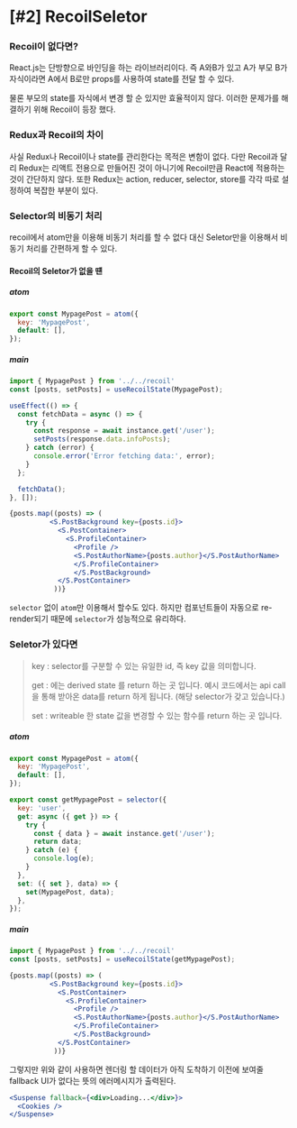 # [#2] RecoilSeletor

### Recoil이 없다면?

React.js는 단방향으로 바인딩을 하는 라이브러리이다. 즉 A와B가 있고 A가 부모 B가 자식이라면 A에서 B로만 props를 사용하여 state를 전달 할 수 있다.

물론 부모의 state를 자식에서 변경 할 순 있지만 효율적이지 않다. 이러한 문제가를 해결하기 위해 Recoil이 등장 했다.

### Redux과 Recoil의 차이

사실 Redux나 Recoil이나 state를 관리한다는 목적은 변함이 없다. 다만 Recoil과 달리 Redux는 리액트 전용으로 만들어진 것이 아니기에 Recoil만큼 React에 적용하는 것이 간단하지 않다. 또한 Redux는 action, reducer, selector, store를 각각 따로 설정하여 복잡한 부분이 있다.

### Selector의 비동기 처리

recoil에서 atom만을 이용해 비동기 처리를 할 수 없다 대신 Seletor만을 이용해서 비동기 처리를 간편하게 할 수 있다.

#### Recoil의 Seletor가 없을 떈

##### atom

```jsx
export const MypagePost = atom({
  key: 'MypagePost',
  default: [],
});
```

##### main

```jsx
import { MypagePost } from '../../recoil'
const [posts, setPosts] = useRecoilState(MypagePost);

useEffect(() => {
  const fetchData = async () => {
    try {
      const response = await instance.get('/user');
      setPosts(response.data.infoPosts);
    } catch (error) {
      console.error('Error fetching data:', error);
    }
  };

  fetchData();
}, []);

{posts.map((posts) => (
          <S.PostBackground key={posts.id}>
            <S.PostContainer>
              <S.ProfileContainer>
                <Profile />
                <S.PostAuthorName>{posts.author}</S.PostAuthorName>
                </S.ProfileContainer>
                </S.PostBackground>
            </S.PostContainer>
           ))}
```

`selector` 없이 `atom`만 이용해서 할수도 있다. 하지만 컴포넌트들이 자동으로 re-render되기 때문에 `selector`가 성능적으로 유리하다.

### Seletor가 있다면

> key : selector를 구분할 수 있는 유일한 id, 즉 key 값을 의미합니다.
>
> get : 에는 derived state 를 return 하는 곳 입니다. 예시 코드에서는 api call을 통해 받아온 data를 return 하게 됩니다. (해당 selector가 갖고 있습니다.)
>
> set : writeable 한 state 값을 변경할 수 있는 함수를 return 하는 곳 입니다.

##### atom

```jsx
export const MypagePost = atom({
  key: 'MypagePost',
  default: [],
});

export const getMypagePost = selector({
  key: 'user',
  get: async ({ get }) => {
    try {
      const { data } = await instance.get('/user');
      return data;
    } catch (e) {
      console.log(e);
    }
  },
  set: ({ set }, data) => {
    set(MypagePost, data);
  },
});
```

##### main

```jsx
import { MypagePost } from '../../recoil'
const [posts, setPosts] = useRecoilState(getMypagePost);

{posts.map((posts) => (
          <S.PostBackground key={posts.id}>
            <S.PostContainer>
              <S.ProfileContainer>
                <Profile />
                <S.PostAuthorName>{posts.author}</S.PostAuthorName>
                </S.ProfileContainer>
                </S.PostBackground>
            </S.PostContainer>
           ))}
```

그렇지만 위와 같이 사용하면 렌더링 할 데이터가 아직 도착하기 이전에 보여줄 fallback UI가 없다는 뜻의 에러메시지가 출력된다.

```jsx
<Suspense fallback={<div>Loading...</div>}>
  <Cookies />
</Suspense>
```
